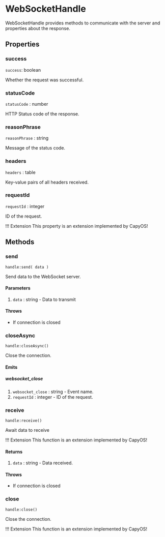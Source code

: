 # WebSocketHandle

WebSocketHandle provides methods to communicate with the server and properties about the response.

## Properties

### success

`success`: boolean

Whether the request was successful.

### statusCode

`statusCode` : number

HTTP Status code of the response.

### reasonPhrase

`reasonPhrase` : string

Message of the status code.

### headers

`headers` : table

Key-value pairs of all headers received.

### requestId

`requestId` : integer

ID of the request.

!!! Extension
	This property is an extension implemented by CapyOS!

## Methods

### send

`handle:send( data )`

Send data to the WebSocket server.

#### Parameters

1. `data` : string - Data to transmit

#### Throws

* If connection is closed

### closeAsync

`handle:closeAsync()`

Close the connection.

#### Emits

##### websocket_close

1. `websocket_close` : string - Event name.
2. `requestId` : integer - ID of the request.

### receive

`handle:receive()`

Await data to receive

!!! Extension
	This function is an extension implemented by CapyOS!

#### Returns

1. `data` : string - Data received.

#### Throws

* If connection is closed

### close

`handle:close()`

Close the connection.

!!! Extension
	This function is an extension implemented by CapyOS!